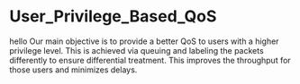# User_Privilege_Based_QoS
hello
Our main objective is to provide a better QoS to users with a higher privilege level. This is achieved via queuing and labeling the packets differently to ensure differential treatment. This improves the throughput for those users and minimizes delays.
